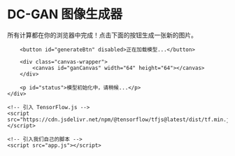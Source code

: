 <!DOCTYPE html>
<html lang="zh-CN">
<head>
    <meta charset="UTF-8">
    <meta name="viewport" content="width=device-width, initial-scale=1.0">
    <title>浏览器中的 DC-GAN</title>
    <link rel="stylesheet" href="style.css">
</head>
<body>
    <div class="container">
        <h1>DC-GAN 图像生成器</h1>
        <p>所有计算都在你的浏览器中完成！点击下面的按钮生成一张新的图片。</p>
        
        <button id="generateBtn" disabled>正在加载模型...</button>
        
        <div class="canvas-wrapper">
            <canvas id="ganCanvas" width="64" height="64"></canvas>
        </div>
        
        <p id="status">模型初始化中，请稍候...</p>
    </div>

    <!-- 引入 TensorFlow.js -->
    <script src="https://cdn.jsdelivr.net/npm/@tensorflow/tfjs@latest/dist/tf.min.js"></script>
    
    <!-- 引入我们自己的脚本 -->
    <script src="app.js"></script>
</body>
</html>